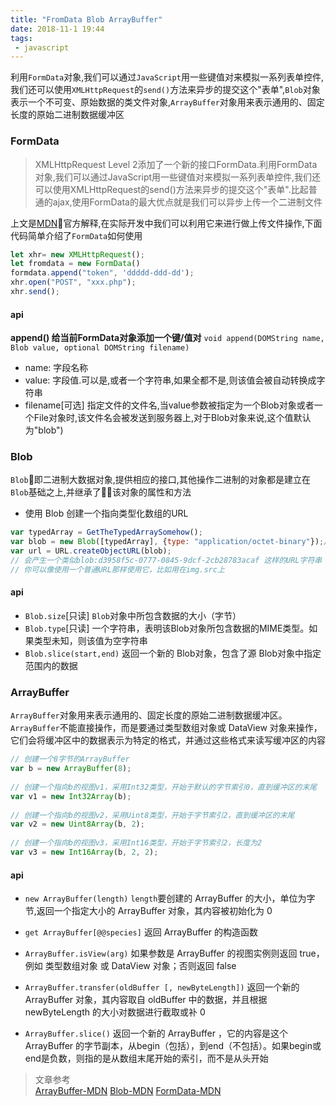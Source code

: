 ```yaml
---
title: "FromData Blob ArrayBuffer"
date: 2018-11-1 19:44
tags:
 - javascript
---
```


利用`FormData`对象,我们可以通过`JavaScript`用一些键值对来模拟一系列表单控件,我们还可以使用`XMLHttpRequest`的`send()`方法来异步的提交这个"表单",`Blob`对象表示一个不可变、原始数据的类文件对象,`ArrayBuffer`对象用来表示通用的、固定长度的原始二进制数据缓冲区
<!--more-->

### FormData

> XMLHttpRequest Level 2添加了一个新的接口FormData.利用FormData对象,我们可以通过JavaScript用一些键值对来模拟一系列表单控件,我们还可以使用XMLHttpRequest的send()方法来异步的提交这个"表单".比起普通的ajax,使用FormData的最大优点就是我们可以异步上传一个二进制文件

上文是[MDN](https://developer.mozilla.org)官方解释,在实际开发中我们可以利用它来进行做上传文件操作,下面代码简单介绍了`FormData`如何使用

```javascript
let xhr= new XMLHttpRequest();
let fromdata = new FormData()
formdata.append("token", 'ddddd-ddd-dd');
xhr.open("POST", "xxx.php");
xhr.send();
```

#### api
**append() 给当前FormData对象添加一个键/值对**
`void append(DOMString name, Blob value, optional DOMString filename)`
* name: 字段名称
* value: 字段值.可以是,或者一个字符串,如果全都不是,则该值会被自动转换成字符串
* filename[可选] 指定文件的文件名,当value参数被指定为一个Blob对象或者一个File对象时,该文件名会被发送到服务器上,对于Blob对象来说,这个值默认为"blob")

### Blob

`Blob`即二进制大数据对象,提供相应的接口,其他操作二进制的对象都是建立在`Blob`基础之上,并继承了该对象的属性和方法

* 使用 Blob 创建一个指向类型化数组的URL
```javascript
var typedArray = GetTheTypedArraySomehow();
var blob = new Blob([typedArray], {type: "application/octet-binary"});// 传入一个合适的MIME类型
var url = URL.createObjectURL(blob);
// 会产生一个类似blob:d3958f5c-0777-0845-9dcf-2cb28783acaf 这样的URL字符串
// 你可以像使用一个普通URL那样使用它，比如用在img.src上
```
#### api
* `Blob.size`[只读]  `Blob`对象中所包含数据的大小（字节）
* `Blob.type`[只读]  一个字符串，表明该Blob对象所包含数据的MIME类型。如果类型未知，则该值为空字符串
* `Blob.slice(start,end)` 返回一个新的 Blob对象，包含了源 Blob对象中指定范围内的数据


### ArrayBuffer

`ArrayBuffer`对象用来表示通用的、固定长度的原始二进制数据缓冲区。`ArrayBuffer`不能直接操作，而是要通过类型数组对象或 DataView 对象来操作，它们会将缓冲区中的数据表示为特定的格式，并通过这些格式来读写缓冲区的内容

```javascript
// 创建一个8字节的ArrayBuffer  
var b = new ArrayBuffer(8);  
  
// 创建一个指向b的视图v1，采用Int32类型，开始于默认的字节索引0，直到缓冲区的末尾  
var v1 = new Int32Array(b);  
  
// 创建一个指向b的视图v2，采用Uint8类型，开始于字节索引2，直到缓冲区的末尾  
var v2 = new Uint8Array(b, 2);  
  
// 创建一个指向b的视图v3，采用Int16类型，开始于字节索引2，长度为2  
var v3 = new Int16Array(b, 2, 2);  
```

#### api

* `new ArrayBuffer(length)`
`length`要创建的 ArrayBuffer 的大小，单位为字节,返回一个指定大小的 ArrayBuffer 对象，其内容被初始化为 0


* `get ArrayBuffer[@@species]`
返回 ArrayBuffer 的构造函数


* `ArrayBuffer.isView(arg)`
如果参数是 ArrayBuffer 的视图实例则返回 true，例如 类型数组对象 或 DataView 对象；否则返回 false

* `ArrayBuffer.transfer(oldBuffer [, newByteLength])`
返回一个新的 ArrayBuffer 对象，其内容取自 oldBuffer 中的数据，并且根据 newByteLength 的大小对数据进行截取或补 0


* `ArrayBuffer.slice()`
返回一个新的 ArrayBuffer ，它的内容是这个 ArrayBuffer 的字节副本，从begin（包括），到end（不包括）。如果begin或end是负数，则指的是从数组末尾开始的索引，而不是从头开始

> 文章参考  
[ArrayBuffer-MDN](https://developer.mozilla.org/zh-CN/docs/Web/JavaScript/Reference/Global_Objects/ArrayBuffer)
[Blob-MDN](https://developer.mozilla.org/zh-CN/docs/Web/API/Blob)
[FormData-MDN](https://developer.mozilla.org/zh-CN/docs/Web/API/FormData)